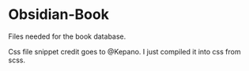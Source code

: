 # Obsidian-Book
 Files needed for the book database.

Css file snippet credit goes to @Kepano. I just compiled it into css from scss.
